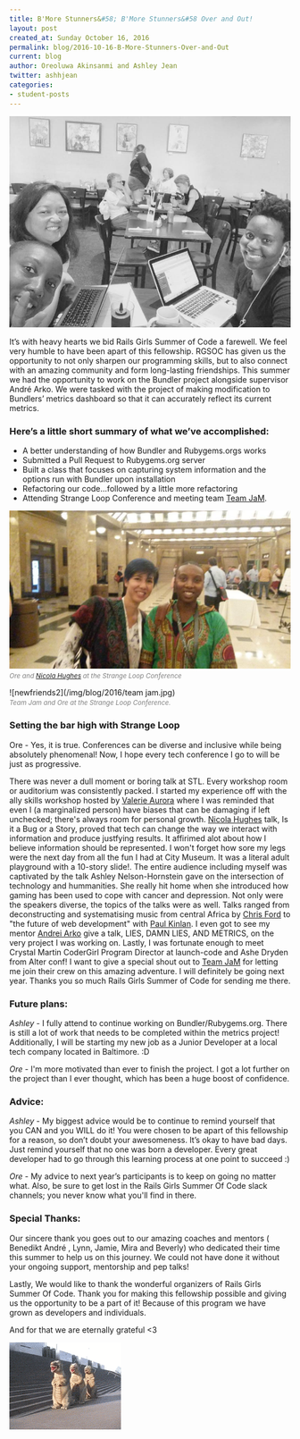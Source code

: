 ```yaml
---
title: B'More Stunners&#58; B'More Stunners&#58 Over and Out!
layout: post
created_at: Sunday October 16, 2016
permalink: blog/2016-10-16-B-More-Stunners-Over-and-Out
current: blog
author: Oreoluwa Akinsanmi and Ashley Jean
twitter: ashhjean 
categories:
- student-posts
---
```



![teamphoto](/img/blog/2016/ashley.jpeg)

It’s with heavy hearts we bid Rails Girls Summer of Code a farewell. We feel very humble to have been apart of this fellowship. RGSOC has given us the opportunity to not only sharpen our programming skills, but to also connect with an amazing community and form long-lasting friendships. 
This summer we had the opportunity to work on the Bundler project alongside supervisor André Arko. We were tasked with the project of making modification to Bundlers’ metrics dashboard so that it can accurately reflect its current metrics. 


### Here’s a little short summary of what we’ve accomplished:
- A better understanding of how Bundler and Rubygems.orgs works
- Submitted a Pull Request to Rubygems.org server 
- Built a class that focuses on capturing system information and the options run with Bundler upon installation
- Refactoring our code…followed by a little more refactoring 
- Attending Strange Loop Conference and meeting team [Team JaM](https://twitter.com/rgsocJaM).


![newfriends1](/img/blog/2016/strangeloop.jpg)
<br/>
<font color="grey"><small><i>Ore and [Nicola Hughes](https://twitter.com/GirlMeetsCode) at the Strange Loop Conference</i></small></font>






![newfriends2](/img/blog/2016/team jam.jpg) 
<br/>
<font color="grey"><small><i> Team Jam and Ore at the Strange Loop Conference.</i></small></font>

### Setting the bar high with Strange Loop

Ore - Yes, it is true. Conferences can be diverse and inclusive while being absolutely phenomenal! Now, I hope every tech conference I go to will be just as progressive.

There was never a dull moment or boring talk at STL. Every workshop room or auditorium was consistently packed. I started my experience off with the ally skills workshop hosted by [Valerie Aurora](https://frameshiftconsulting.com/) where I was reminded that even I (a marginalized person) have biases that can be damaging if left unchecked; there's always room for personal growth. [Nicola Hughes](https://twitter.com/GirlMeetsCode) talk, Is it a Bug or a Story, proved that tech can change the way we interact with information and produce justfying results. It affirimed alot about how I believe information should be represented. 
I won't forget how sore my legs were the next day from all the fun I had at City Museum. It was a literal adult playground with a 10-story slide!.
The entire audience including myself was captivated by the talk Ashley Nelson-Hornstein gave on the intersection of technology and hummanities. She really hit home when she introduced how gaming has been used to cope with cancer and depression.
Not only were the speakers diverse, the topics of the talks were as well. Talks ranged from deconstructing and systematising music from central Africa by [Chris Ford](https://twitter.com/ctford) to "the future of web development" with [Paul Kinlan](https://twitter.com/Paul_Kinlan). I even got to see my mentor [Andrei Arko](https://twitter.com/indirect) give a talk, LIES, DAMN LIES, AND METRICS, on the very project I was working on. 
Lastly, I was fortunate enough to meet Crystal Martin CoderGirl Program Director at launch-code and Ashe Dryden from Alter conf! I want to give a special shout out to [Team JaM](http://twitter.com/rgsocJaM) for letting me join their crew on this amazing adventure. I will definitely be going next year. Thanks you so much Rails Girls Summer of Code for sending me there.




### Future plans:
*Ashley*  - I fully attend to continue working on Bundler/Rubygems.org. There is still a lot of work that needs to be completed within the metrics project! Additionally, I will be starting my new job as a Junior Developer at a local tech company located in Baltimore. :D 

*Ore* - I'm more motivated than ever to finish the project. I got a lot further on the project than I ever thought, which has been a huge boost of confidence. 


### Advice:
*Ashley* - My biggest advice would be to continue to remind yourself that you CAN and you WILL do it! You were chosen to be apart of this fellowship for a reason, so don’t doubt your awesomeness. It’s okay to have bad days. Just remind yourself that no one was born a developer. Every great developer had to go through this learning process at one point to succeed :) 


*Ore* - My advice to next year’s participants is to keep on going no matter what. Also, be sure to get lost in the Rails Girls Summer Of Code slack channels; you never know what you'll find in there.



### Special Thanks:
Our sincere thank you goes out to our amazing coaches and mentors ( Benedikt 
André , Lynn, Jamie, Mira and Beverly)  who dedicated their time this summer to help us on this journey. We could not have done it without your ongoing support, mentorship and pep talks! 


Lastly, We would like to thank the wonderful organizers of Rails Girls Summer Of Code. Thank you for making this fellowship possible and giving us the opportunity to be a part of it! Because of this program we have grown as developers and individuals. 


And for that we are eternally grateful <3 

![Dance](/img/blog/2016/dino.gif)
